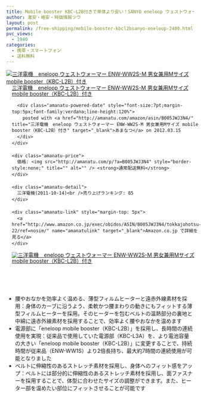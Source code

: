 ```yaml
---
title: Mobile booster KBC-L2B付きで単体より安い！SANYO eneloop ウェストウォーマー 特価2400円台！送料無料！
author: 激安・格安・特価情報ツウ
layout: post
permalink: /free-shipping/mobile-booster-kbcl2bsanyo-eneloop-2400.html
pvc_views:
  - 1940
categories:
  - 携帯・スマートフォン
  - 送料無料
---
```

<div class="amanatu-box" style="margin-bottom:0px;">
  <div class="amanatu-image" style="float:left;">
    <a href="http://www.amazon.co.jp/exec/obidos/ASIN/B005JWJ3N4/tokkajohotsu-22/ref=nosim/" name="amanatulink" target="_blank"><img src="http://i2.wp.com/ecx.images-amazon.com/images/I/31Bc9qvLhkL._SL160_.jpg?w=546" alt="三洋電機　eneloop ウェストウォーマー ENW-WW2S-M 男女兼用Mサイズ mobile booster（KBC-L2B）付き" style="border: none;" data-recalc-dims="1" /></a>
  </div>
  
  <div class="amanatu-info" style="float:left;margin-left:15px;line-height:120%">
    <div class="amanatu-name" style="margin-bottom:10px;line-height:120%">
      <a href="http://www.amazon.co.jp/exec/obidos/ASIN/B005JWJ3N4/tokkajohotsu-22/ref=nosim/" name="amanatulink" target="_blank">三洋電機　eneloop ウェストウォーマー ENW-WW2S-M 男女兼用Mサイズ mobile booster（KBC-L2B）付き</a> 
      
      <div class="amanatu-powered-date" style="font-size:7pt;margin-top:5px;font-family:verdana;line-height:120%">
        posted with <a href="http://amanatu.com/amazon/asin/B005JWJ3N4/" title="三洋電機　eneloop ウェストウォーマー ENW-WW2S-M 男女兼用Mサイズ mobile booster（KBC-L2B）付き" target="_blank">あまなつ</a> on 2012.03.15
      </div>
    </div>
    
    <div class="amanatu-price">
      価格: <img src="http://amanatu.com/p/?a=B005JWJ3N4" style="border-style:none;" title="" alt="" /> <strong>通常配送無料</strong>
    </div>
    
    <div class="amanatu-detail">
      三洋電機(2011-10-14)<br />売り上げランキング: 85
    </div>
    
    <div class="amanatu-link" style="margin-top: 5px">
      <a href="http://www.amazon.co.jp/exec/obidos/ASIN/B005JWJ3N4/tokkajohotsu-22/ref=nosim/" name="amanatulink" target="_blank">Amazon.co.jp で詳細を見る</a>
    </div>
  </div>
  
  <div class="amanatu-footer" style="clear: left">
  </div>
  
  <div class="amanatu-imageset">
    <div class="amanatu-image" style="float:left;">
      <a href="http://www.amazon.co.jp/exec/obidos/ASIN/B005JWJ3N4/tokkajohotsu-22/ref=nosim/" name="amanatulink" target="_blank"><img src="http://i1.wp.com/ecx.images-amazon.com/images/I/31LSDiPw85L._AA160_.jpg?w=546" alt="三洋電機　eneloop ウェストウォーマー ENW-WW2S-M 男女兼用Mサイズ mobile booster（KBC-L2B）付き" style="border: none;" data-recalc-dims="1" /></a>
    </div>
    
    <div class="amanatu-footer" style="clear: left">
    </div>
  </div>
</div>

<!--more-->

  * 腰やおなかを効率よく温める、薄型フィルムヒーターと遠赤外線素材を採用：身体のカーブに沿うよう、柔軟かつ腰まわりの動きにもフィットする薄型フィルムヒーターを採用。そのヒーターを包むベルトの温熱部分の裏地と中綿に遠赤外線素材を採用することで、効率よく腰やおなかを温めます
  * 電源部に「eneloop mobile booster（KBC-L2B）」を採用し、長時間の連続使用を実現：従来品で使用していた電源部（KBC-L3A）を、より電池容量の大きい「eneloop mobile booster（KBC-L2B）」に変更することで、持続時間が従来品（ENW-WW1S）より2倍長持ち、最大約7時間の連続使用が可能となりました
  * ベルトに伸縮性のあるストレッチ素材を採用し、身体へのフィット感をアップ：ベルトには部分的に伸縮性のあるストレッチ素材を採用し、面ファスナーを採用することで、体型に合わせたサイズの調整ができます。また、ヒーター部を温めたい部位にフィットさせることが可能です